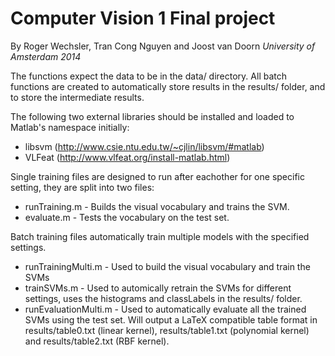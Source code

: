 # Computer Vision 1 Final project
By Roger Wechsler, Tran Cong Nguyen and Joost van Doorn
*University of Amsterdam 2014*

The functions expect the data to be in the data/ directory. All batch functions are created to automatically store results in the results/ folder, and to store the intermediate results.

The following two external libraries should be installed and loaded to Matlab's namespace initially:
- libsvm (http://www.csie.ntu.edu.tw/~cjlin/libsvm/#matlab)
- VLFeat (http://www.vlfeat.org/install-matlab.html)


Single training files are designed to run after eachother for one specific setting, they are split into two files:
* runTraining.m - Builds the visual vocabulary and trains the SVM.
* evaluate.m - Tests the vocabulary on the test set.

Batch training files automatically train multiple models with the specified settings.
* runTrainingMulti.m - Used to build the visual vocabulary and train the SVMs
* trainSVMs.m - Used to automically retrain the SVMs for different settings, uses the histograms and classLabels in the results/ folder.
* runEvaluationMulti.m - Used to automatically evaluate all the trained SVMs using the test set. Will output a LaTeX compatible table format in results/table0.txt (linear kernel), results/table1.txt (polynomial kernel) and results/table2.txt (RBF kernel).

